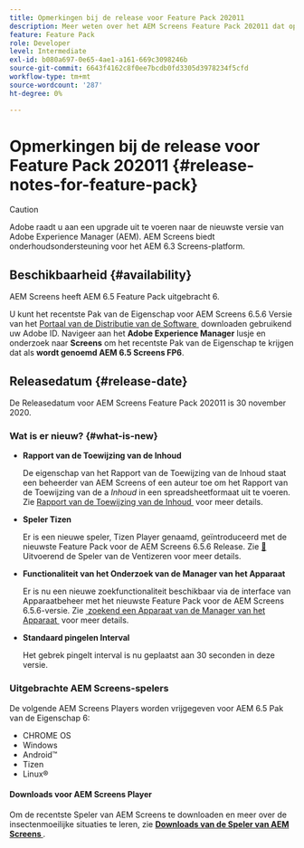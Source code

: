 ```yaml
---
title: Opmerkingen bij de release voor Feature Pack 202011
description: Meer weten over het AEM Screens Feature Pack 202011 dat op 30 november 2020 werd uitgebracht.
feature: Feature Pack
role: Developer
level: Intermediate
exl-id: b080a697-0e65-4ae1-a161-669c3098246b
source-git-commit: 6643f4162c8f0ee7bcdb0fd3305d3978234f5cfd
workflow-type: tm+mt
source-wordcount: '287'
ht-degree: 0%

---
```


# Opmerkingen bij de release voor Feature Pack 202011 {#release-notes-for-feature-pack}

>[!CAUTION]
>Adobe raadt u aan een upgrade uit te voeren naar de nieuwste versie van Adobe Experience Manager (AEM). AEM Screens biedt onderhoudsondersteuning voor het AEM 6.3 Screens-platform.

## Beschikbaarheid {#availability}

AEM Screens heeft AEM 6.5 Feature Pack uitgebracht 6.

U kunt het recentste Pak van de Eigenschap voor AEM Screens 6.5.6 Versie van het [&#x200B; Portaal van de Distributie van de Software &#x200B;](https://experience.adobe.com/#/downloads/content/software-distribution/en/aem.html) downloaden gebruikend uw Adobe ID. Navigeer aan het **Adobe Experience Manager** lusje en onderzoek naar **Screens** om het recentste Pak van de Eigenschap te krijgen dat als **wordt genoemd AEM 6.5 Screens FP6**.

## Releasedatum {#release-date}

De Releasedatum voor AEM Screens Feature Pack 202011 is 30 november 2020.

### Wat is er nieuw? {#what-is-new}

* **Rapport van de Toewijzing van de Inhoud**

  De eigenschap van het Rapport van de Toewijzing van de Inhoud staat een beheerder van AEM Screens of een auteur toe om het Rapport van de Toewijzing van de a *Inhoud* in een spreadsheetformaat uit te voeren.
Zie [&#x200B; Rapport van de Toewijzing van de Inhoud &#x200B;](/help/user-guide/content-assignment-report.md) voor meer details.


* **Speler Tizen**

  Er is een nieuwe speler, Tizen Player genaamd, geïntroduceerd met de nieuwste Feature Pack voor de AEM Screens 6.5.6 Release.
Zie [&#128279;](/help/user-guide/tizen-player.md) Uitvoerend de Speler van de Ventizeren  voor meer details.

* **Functionaliteit van het Onderzoek van de Manager van het Apparaat**

  Er is nu een nieuwe zoekfunctionaliteit beschikbaar via de interface van Apparaatbeheer met het nieuwste Feature Pack voor de AEM Screens 6.5.6-versie.
Zie [&#x200B; zoekend een Apparaat van de Manager van het Apparaat &#x200B;](/help/user-guide/device-registration.md#search-device) voor meer details.

* **Standaard pingelen Interval**

  Het gebrek pingelt interval is nu geplaatst aan 30 seconden in deze versie.

### Uitgebrachte AEM Screens-spelers

De volgende AEM Screens Players worden vrijgegeven voor AEM 6.5 Pak van de Eigenschap 6:

* CHROME OS
* Windows
* Android™
* Tizen
* Linux®

#### Downloads voor AEM Screens Player

Om de recentste Speler van AEM Screens te downloaden en meer over de insectenmoeilijke situaties te leren, zie **[Downloads van de Speler van AEM Screens &#x200B;](https://download.macromedia.com/screens/index.html)**.
